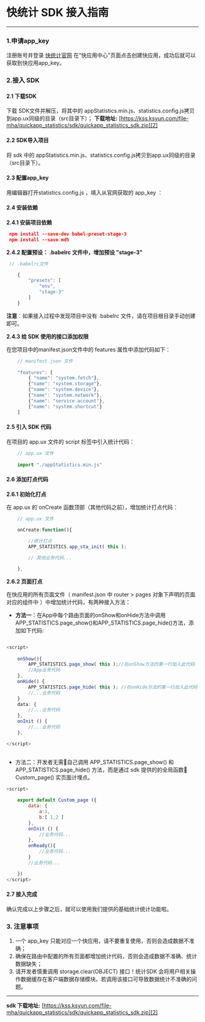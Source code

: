 # 快统计 SDK 接入指南

---

### 1.申请app_key

注册账号并登录 [快统计官网][1] 在“快应用中心”页面点击创建快应用，成功后就可以获取到快应用app_key。


### 2.接入 SDK

#### 2.1 下载SDK
下载 SDK文件并解压，将其中的 appStatistics.min.js、statistics.config.js拷贝到app.ux同级的目录（src目录下）；
**下载地址:** [https://kss.ksyun.com/file-mha/quickapp_statistics/sdk/quickapp_statistics_sdk.zip][2]


#### 2.2 SDK导入项目
将 sdk 中的 appStatistics.min.js、statistics.config.js拷贝到app.ux同级的目录（src目录下）。


#### 2.3 配置app_key

用编辑器打开statistics.config.js ，填入从官网获取的 app_key ：


#### 2.4 安装依赖


**2.4.1 安装项目依赖**

```json
 npm install --save-dev babel-preset-stage-3
 npm install --save md5

```


**2.4.2 配置预设： .babelrc 文件中，增加预设 "stage-3"** 

```javascript
 // .babelrc文件

    {
        "presets": [
            "env",
            "stage-3"
        ]
    }

```

**注意**：如果接入过程中发现项目中没有 .babelrc 文件，请在项目根目录手动创建即可。

**2.4.3 给 SDK 使用的接口添加权限**

在您项目中的manifest.json文件中的 features 属性中添加代码如下：

```javascript
    // manifest.json 文件
    
    "features": [
        { "name": "system.fetch"},
        {"name": "system.storage"},
        {"name": "system.device"},
        {"name": "system.network"},
        {"name": "service.account"},
        {"name": "system.shortcut"}
    ]

```

#### 2.5 引入 SDK 代码

在项目的 app.ux 文件的 script 标签中引入统计代码：

```javascript
    // app.ux 文件
    
    import "./appStatistics.min.js"


``` 

#### 2.6 添加打点代码


**2.6.1 初始化打点**

在 app.ux 的 onCreate 函数顶部（其他代码之前），增加统计打点代码：

```javascript
    // app.ux 文件

    onCreate:function(){
        
        //统计打点
        APP_STATISTICS.app_sta_init( this );

        // 其他业务代码...

    },        

```


**2.6.2 页面打点**

在快应用的所有页面文件（ manifest.json 中 router > pages 对象下声明的页面对应的组件中 ）中增加统计代码，有两种接入方法：

- **方法一**：在App中每个路由页面的onShow和onHide方法中调用APP_STATISTICS.page_show()和APP_STATISTICS.page_hide()方法，添加如下代码:

```javascript

<script>
     
    onShow(){
        APP_STATISTICS.page_show( this );//在onShow方法的第一行加入此代码
        //App业务代码
    },
    onHide() {
        APP_STATISTICS.page_hide( this ); //在onHide方法的第一行加入此代码
        //...业务代码
    } 
    data: {
        //...业务代码
    },
    onInit () {
        //...业务代码
    },

</script> 
    
```

- 方法二：开发者无需自己调用 APP_STATISTICS.page_show() 和APP_STATISTICS.page_hide() 方法，而是通过 sdk 提供的的全局函数 Custom_page() 实页面计埋点。
  

```javascript
<script>
  
    export default Custom_page ({
        data: {
            a:1,
            b:[ 1,2 ]
        },
        onInit () {
            //业务代码...
        },
        onReady(){
            //业务代码...
        }
        //业务代码...

    })
</script> 

```  

#### 2.7 接入完成

确认完成以上步骤之后，就可以使用我们提供的基础统计统计功能啦。

<!-- ### 3. 高级功能

#### 3.1 自定义事件

#### 3.1.1 定义和用途

自定义事件，用于记录用户操作行为的具体细节，具体的，开发者可通过在代码中埋点的方式统计自己期望了解的快应用数据，如：用户点击某功能按钮、填写某个输入框、触发了某个广告等，甚至可以用来统计一段特定的代码是否被执行。通过事件分析，可以对用户在快应用内的行为做精细化跟踪，满足页面访问等标准统计以外的个性化分析需求。

#### 3.1.2 打点接口及埋点说明

#### 3.2 接口说明

打点接口：

```javascript

    APP_STATISTICS.track_event(id,attr);

```

- 描述：

  该方法接收两个参数，第一个参数key为事件名称（必传）。第二个参数 vaule 为事件本身的参数（非必传）。该参数可以为一个字符串( String )或者一个 JavaScript 对象 ( Object )。

- id：

  事件的唯一标识符，不可重复。登录 [快统计官网][1] 点击[ 我的数据 ] > [ 高级功能 ] > [ 自定义事件 ] > [ 创建自定义事件 ] 创建事件id。


- 参数：

    ```javascript

    key: string  
    value: {  string | object }

    ```

规则：

1. key 为 string 类型，并且字符长度必须小于 255

2. value 为 string 类型时，字符长度必须小于 255

3. value 为 object 类型时，该对象的值只能为 string 类型

4. 字符串支持数字、中文、字母及下划线的组合

满足上述规则时，SDK 才会上报事件及其参数。否则 SDK 不会上报。


#### 2.2 埋点方式


仅统计事件，无参数时，可使用如下方法：

```javascript

    APP_STATISTICS.track_event('事件id');

```

统计事件携带参数，且参数为字符串：

```javascript

    APP_STATISTICS.track_event('事件id' , '参数' );

```

统计事件携带参数，且参数为 object ：

```javascript

    APP_STATISTICS.track_event('事件id' , {
        参数_1: '参数值',
        参数_2: '参数值'        
    });

``` -->

### 3. 注意事项

 1. 一个 app_key 只能对应一个快应用，请不要重复使用，否则会造成数据不准确；
 2. 确保在路由中配置的所有页面都增加统计代码，否则会造成数据不准确、统计数据缺失；
 3. 请开发者慎重调用 storage.clear(OBJECT) 接口！统计SDK 会将用户相关操作数据缓存在客户端数据存储模块。若调用该接口可导致数据统计不准确的问题。

--- 


  **sdk 下载地址:** [https://kss.ksyun.com/file-mha/quickapp_statistics/sdk/quickapp_statistics_sdk.zip][2]

  [1]: http://ktj.wankacn.com/login
  
  [2]: https://kss.ksyun.com/file-mha/quickapp_statistics/sdk/quickapp_statistics_sdk.zip
